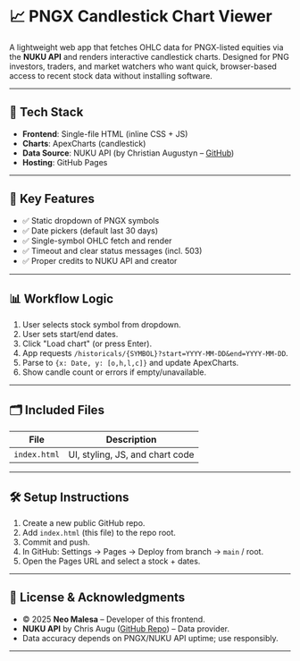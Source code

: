 # 📈 PNGX Candlestick Chart Viewer

A lightweight web app that fetches OHLC data for PNGX-listed equities via the **NUKU API** and renders interactive candlestick charts. Designed for PNG investors, traders, and market watchers who want quick, browser-based access to recent stock data without installing software.

---

## 🧰 Tech Stack

- **Frontend**: Single-file HTML (inline CSS + JS)
- **Charts**: ApexCharts (candlestick)
- **Data Source**: NUKU API (by Christian Augustyn – [GitHub](https://github.com/chrisaugu/pngx-api))
- **Hosting**: GitHub Pages

---

## 🚀 Key Features

- ✅ Static dropdown of PNGX symbols 
- ✅ Date pickers (default last 30 days)
- ✅ Single-symbol OHLC fetch and render
- ✅ Timeout and clear status messages (incl. 503)
- ✅ Proper credits to NUKU API and creator

---

## 📊 Workflow Logic

1. User selects stock symbol from dropdown.
2. User sets start/end dates.
3. Click "Load chart" (or press Enter).
4. App requests `/historicals/{SYMBOL}?start=YYYY-MM-DD&end=YYYY-MM-DD`.
5. Parse to `{x: Date, y: [o,h,l,c]}` and update ApexCharts.
6. Show candle count or errors if empty/unavailable.

---

## 🗂 Included Files

| File         | Description                     |
|--------------|---------------------------------|
| `index.html` | UI, styling, JS, and chart code |

---

## 🛠️ Setup Instructions

1. Create a new public GitHub repo.
2. Add `index.html` (this file) to the repo root.
3. Commit and push.
4. In GitHub: Settings → Pages → Deploy from branch → `main` / root.
5. Open the Pages URL and select a stock + dates.

---

## 📝 License & Acknowledgments

- © 2025 **Neo Malesa** – Developer of this frontend.
- **NUKU API** by Chris Augu ([GitHub Repo](https://github.com/chrisaugu/pngx-api)) – Data provider.
- Data accuracy depends on PNGX/NUKU API uptime; use responsibly.

---
